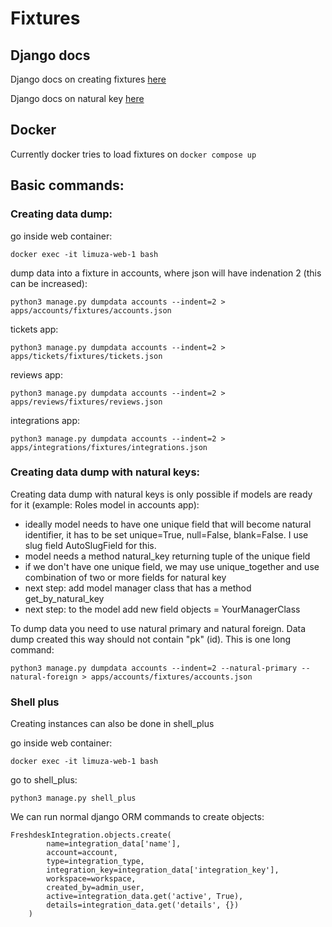 # Fixtures

## Django docs

Django docs on creating fixtures [here](https://django-testing-docs.readthedocs.io/en/latest/fixtures.html#how-to-create-a-fixture)

Django docs on natural key [here](https://django-testing-docs.readthedocs.io/en/latest/fixtures.html#how-to-create-a-fixture)

## Docker

Currently docker tries to load fixtures on `docker compose up`


## Basic commands:

### Creating data dump:

go inside web container:
```
docker exec -it limuza-web-1 bash
```

dump data into a fixture in accounts, where json will have indenation 2 (this can be increased):

```
python3 manage.py dumpdata accounts --indent=2 > apps/accounts/fixtures/accounts.json
```

tickets app:
```
python3 manage.py dumpdata accounts --indent=2 > apps/tickets/fixtures/tickets.json
```

reviews app:
```
python3 manage.py dumpdata accounts --indent=2 > apps/reviews/fixtures/reviews.json
```

integrations app:
```
python3 manage.py dumpdata accounts --indent=2 > apps/integrations/fixtures/integrations.json
```


### Creating data dump with natural keys:

Creating data dump with natural keys is only possible if models are ready for it (example: Roles model in accounts app):

- ideally model needs to have one unique field that will become natural identifier, it has to be set unique=True, null=False, blank=False. I use slug field AutoSlugField for this.
- model needs a method natural_key returning tuple of the unique field
- if we don't have one unique field, we may use unique_together and use combination of two or more fields for natural key
- next step: add model manager class that has a method get_by_natural_key
- next step: to the model add new field objects = YourManagerClass

To dump data you need to use natural primary and natural foreign. Data dump created this way should not contain "pk" (id). This is one long command:

```
python3 manage.py dumpdata accounts --indent=2 --natural-primary --natural-foreign > apps/accounts/fixtures/accounts.json
```


### Shell plus

Creating instances can also be done in shell_plus

go inside web container:
```
docker exec -it limuza-web-1 bash
```
go to shell_plus:
```
python3 manage.py shell_plus
```

We can run normal django ORM commands to create objects:

```
FreshdeskIntegration.objects.create(
        name=integration_data['name'],
        account=account,
        type=integration_type,
        integration_key=integration_data['integration_key'],
        workspace=workspace,
        created_by=admin_user,
        active=integration_data.get('active', True),
        details=integration_data.get('details', {})
    )
```
